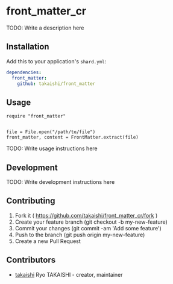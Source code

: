 # front_matter_cr

TODO: Write a description here

## Installation


Add this to your application's `shard.yml`:

```yaml
dependencies:
  front_matter:
    github: takaishi/front_matter
```


## Usage


```crystal
require "front_matter"


file = File.open("/path/to/file")
front_matter, content = FrontMatter.extract(file)
```


TODO: Write usage instructions here

## Development

TODO: Write development instructions here

## Contributing

1. Fork it ( https://github.com/takaishi/front_matter_cr/fork )
2. Create your feature branch (git checkout -b my-new-feature)
3. Commit your changes (git commit -am 'Add some feature')
4. Push to the branch (git push origin my-new-feature)
5. Create a new Pull Request

## Contributors

- [takaishi](https://github.com/takaishi) Ryo TAKAISHI - creator, maintainer
